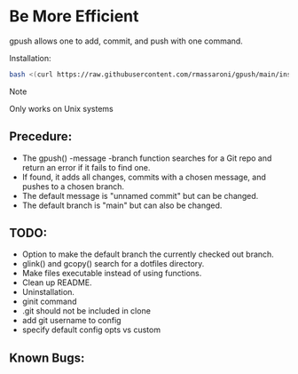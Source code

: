 # Be More Efficient
gpush allows one to add, commit, and push with one command.

Installation:
```bash
bash <(curl https://raw.githubusercontent.com/rmassaroni/gpush/main/install.sh)
```

> [!NOTE]
> Only works on Unix systems

## Precedure:
- The gpush() -message -branch function searches for a Git repo and return an error if it fails to find one.
- If found, it adds all changes, commits with a chosen message, and pushes to a chosen branch.
- The default message is "unnamed commit" but can be changed.
- The default branch is "main" but can also be changed.

## TODO:
- Option to make the default branch the currently checked out branch.
- glink() and gcopy() search for a dotfiles directory.
- Make files executable instead of using functions.
- Clean up README.
- Uninstallation.
- ginit command
- .git should not be included in clone
- add git username to config
- specify default config opts vs custom

## Known Bugs:

